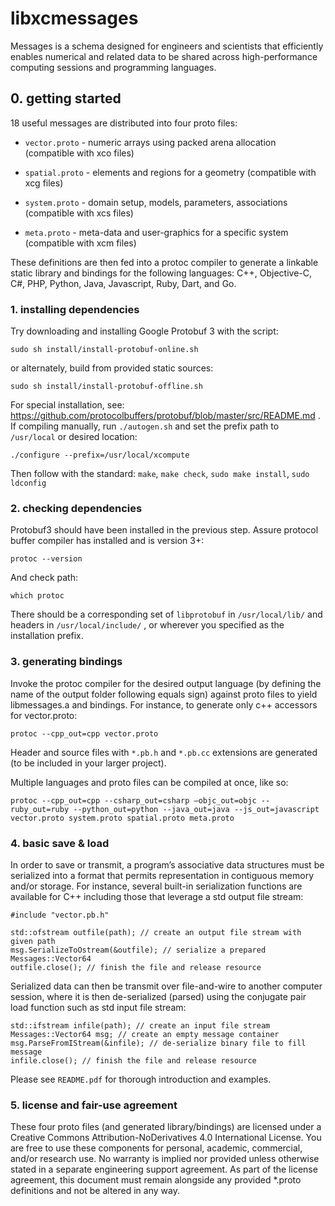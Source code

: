 # libxcmessages
Messages is a schema designed for engineers and scientists that efficiently enables numerical and related data to be shared across high-performance computing sessions and programming languages.

## 0. getting started


18 useful messages are distributed into four proto files:
- `vector.proto` - numeric arrays using packed arena allocation (compatible with xco files)

- `spatial.proto` - elements and regions for a geometry (compatible with xcg files) 

- `system.proto` - domain setup, models, parameters, associations (compatible with xcs files)  

- `meta.proto` - meta-data and user-graphics for a specific system (compatible with xcm files) 


These definitions are then fed into a protoc compiler to generate a linkable static library and bindings for the following languages: C++, Objective-C, C#, PHP, Python, Java, Javascript, Ruby, Dart, and Go. 


### 1. installing dependencies

Try downloading and installing Google Protobuf 3 with the script:
```
sudo sh install/install-protobuf-online.sh
```
or alternately, build from provided static sources:
```
sudo sh install/install-protobuf-offline.sh
```

For special installation, see: https://github.com/protocolbuffers/protobuf/blob/master/src/README.md
. If compiling manually, run `./autogen.sh`  and set the prefix path to `/usr/local` or desired location: 
```
./configure --prefix=/usr/local/xcompute
```
Then follow with the standard: `make`, `make check`, `sudo make install`, `sudo ldconfig`

### 2. checking dependencies

Protobuf3 should have been installed in the previous step. Assure protocol buffer compiler has installed and is version 3+:
```
protoc --version
```
And check path:
```
which protoc
```
There should be a corresponding set of `libprotobuf` in `/usr/local/lib/` and headers in `/usr/local/include/` , or wherever you specified as the installation prefix.

### 3. generating bindings

Invoke the protoc compiler for the desired output language (by defining the name of the output folder following equals sign) against proto files to yield libmessages.a and bindings. For instance, to generate only c++ accessors for vector.proto:

```
protoc --cpp_out=cpp vector.proto 
```
Header and source files with `*.pb.h` and `*.pb.cc` extensions are generated (to be included in your larger project).

Multiple languages and proto files can be compiled at once, like so:

```
protoc --cpp_out=cpp --csharp_out=csharp –objc_out=objc --ruby_out=ruby --python_out=python --java_out=java --js_out=javascript vector.proto system.proto spatial.proto meta.proto
```

### 4. basic save & load

In order to save or transmit, a program’s associative data structures must be serialized into a format that permits representation in contiguous memory and/or storage. For instance, several built-in serialization functions are available for C++ including those that leverage a std output file stream:

```#include "vector.pb.h" ```

```
std::ofstream outfile(path); // create an output file stream with given path
msg.SerializeToOstream(&outfile); // serialize a prepared Messages::Vector64
outfile.close(); // finish the file and release resource
```
Serialized data can then be transmit over file-and-wire to another computer session, where it is then de-serialized (parsed) using the conjugate pair load function such as std input file stream:
```
std::ifstream infile(path); // create an input file stream
Messages::Vector64 msg; // create an empty message container
msg.ParseFromIStream(&infile); // de-serialize binary file to fill message
infile.close(); // finish the file and release resource
```
Please see `README.pdf` for thorough introduction and examples.

### 5. license and fair-use agreement

These four proto files (and generated library/bindings) are licensed under a Creative Commons Attribution-NoDerivatives 4.0 International License. You are free to use these components for personal, academic, commercial, and/or research use. No warranty is implied nor provided unless otherwise stated in a separate engineering support agreement. As part of the license agreement, this document must remain alongside any provided *.proto definitions and not be altered in any way. 
